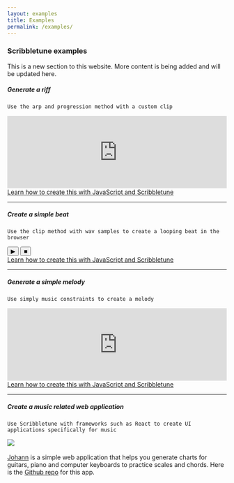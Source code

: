 ```yaml
---
layout: examples
title: Examples
permalink: /examples/
---
```


### Scribbletune examples

This is a new section to this website. More content is being added and will be updated here.

##### Generate a riff

`Use the arp and progression method with a custom clip`

<iframe width="100%" height="166" scrolling="no" frameborder="no" allow="autoplay" src="https://w.soundcloud.com/player/?url=https%3A//api.soundcloud.com/tracks/535502394&color=%230c0809&auto_play=false&hide_related=false&show_comments=true&show_user=true&show_reposts=false&show_teaser=true"></iframe>
<a href="/examples/riff">Learn how to create this with JavaScript and Scribbletune</a>

<hr>

##### Create a simple beat

`Use the clip method with wav samples to create a looping beat in the browser`

<div>
  <button class="btnStartAll">&#9654;</button>
  <button class="btnStopAll">&#9632;</button>
</div>
<a href="/examples/beat">Learn how to create this with JavaScript and Scribbletune</a>

<script src="/js/beat.js"></script>

<hr>

##### Generate a simple melody

`Use simply music constraints to create a melody`

<iframe width="100%" height="166" scrolling="no" frameborder="no" allow="autoplay" src="https://w.soundcloud.com/player/?url=https%3A//api.soundcloud.com/tracks/606723279&color=%23080404&auto_play=false&hide_related=false&show_comments=true&show_user=true&show_reposts=false&show_teaser=true"></iframe>
<a href="/examples/melody">Learn how to create this with JavaScript and Scribbletune</a>

<hr>

##### Create a music related web application

`Use Scribbletune with frameworks such as React to create UI applications specifically for music`

<div><img src="https://scribbletune.github.io/johann/logo.png" style="max-width:200px" /></div><br>
<a href="https://scribbletune.github.io/johann/#/">Johann</a> is a simple web application that helps you generate charts for guitars, piano and computer keyboards to practice scales and chords. Here is the <a href="https://github.com/scribbletune/johann">Github repo</a> for this app.
